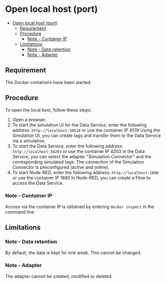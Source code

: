 # Open local host (port)

- [Open local host (port)](#open-local-host-port)
  - [Requirement](#requirement)
  - [Procedure](#procedure)
    - [Note - Container IP](#note---container-ip)
  - [Limitations](#limitations)
    - [Note - Data retention](#note---data-retention)
    - [Note - Adapter](#note---adapter)
  
## Requirement

The Docker containers have been started.

## Procedure

To open the local host, follow these steps:

1. Open a browser.
2. To start the simulation UI for the Data Service, enter the following address: `http://localhost:34519` or use the container IP 4519
   Using the Simulation UI, you can create tags and transfer them to the Data Service via a simulation.
3. To start the Data Service, enter the following address: `http://localhost:34203` or use the container IP 4203
   In the Data Service, you can select the adapter "Simulation Connector" and the corresponding simulated tags.
   The connection of the Simulation Connector is preconfigured (active and online).
4. To start Node-RED, enter the following address: `http://localhost:1880` or use the container IP 1880
   In Node-RED, you can create a Flow to access the Data Service.

### Note - Container IP

Access via the container IP is obtained by entering `docker inspect` in the command line.

## Limitations

### Note - Data retention

By default, the data is kept for one week. This cannot be changed.

### Note - Adapter

The adapter cannot be created, modified or deleted.
